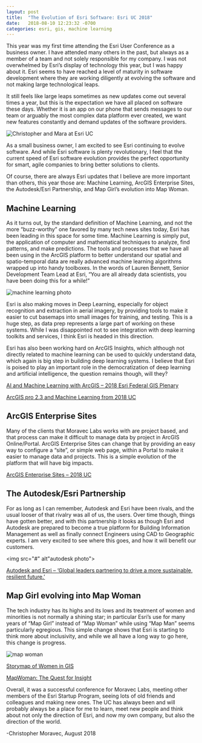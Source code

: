```yaml
---
layout: post
title:  "The Evolution of Esri Software: Esri UC 2018"
date:   2018-08-10 12:23:32 -0700
categories: esri, gis, machine learning
---
```


This year was my first time attending the Esri User Conference as a business owner.  I have attended many others in the past, but always as a member of a team and not solely responsible for my company.  I was not overwhelmed by Esri’s display of technology this year, but I was happy about it. Esri seems to have reached a level of maturity in software development where they are working diligently at evolving the software and not making large technological leaps.



It still feels like large leaps sometimes as new updates come out several times a year, but this is the expectation we have all placed on software these days.  Whether it is an app on our phone that sends messages to our team or arguably the most complex data platform ever created, we want new features constantly and demand updates of the software providers.

<img src="#" alt="Christopher and Mara at Esri UC">

As a small business owner, I am excited to see Esri continuing to evolve software.  And while Esri software is plenty revolutionary, I feel that the current speed of Esri software evolution provides the perfect opportunity for smart, agile companies to bring better solutions to clients.

Of course, there are always Esri updates that I believe are more important than others, this year those are: Machine Learning, ArcGIS Enterprise Sites, the Autodesk/Esri Partnership, and Map Girl’s evolution into Map Woman.

## Machine Learning

As it turns out, by the standard definition of Machine Learning, and not the more “buzz-worthy” one favored by many tech news sites today, Esri has been leading in this space for some time.  Machine Learning is simply put, the application of computer and mathematical techniques to analyze, find patterns, and make predictions. The tools and processes that we have all been using in the ArcGIS platform to better understand our spatial and spatio-temporal data are really advanced machine learning algorithms wrapped up into handy toolboxes.  In the words of Lauren Bennett, Senior Development Team Lead at Esri, “You are all already data scientists, you have been doing this for a while!”

<img src="#" alt="machine learning photo">

Esri is also making moves in Deep Learning, especially for object recognition and extraction in aerial imagery, by providing tools to make it easier to cut basemaps into small images for training, and testing.  This is a huge step, as data prep represents a large part of working on these systems. While I was disappointed not to see integration with deep learning toolkits and services, I think Esri is headed in this direction.

Esri has also been working hard on ArcGIS Insights, which although not directly related to machine learning can be used to quickly understand data, which again is big step in building deep learning systems.  I believe that Esri is poised to play an important role in the democratization of deep learning and artificial intelligence, the question remains though, will they?

[AI and Machine Learning with ArcGIS – 2018 Esri Federal GIS Plenary]("https://www.youtube.com/watch?v=Cm_oAaQVWZ8&feature=youtu.be")

[ArcGIS pro 2.3 and Machine Learning from 2018 UC]("https://www.youtube.com/watch?v=KCkGif6wSMo&feature=youtu.be")

## ArcGIS Enterprise Sites

Many of the clients that Moravec Labs works with are project based, and that process can make it difficult to manage data by project in ArcGIS Online/Portal.  ArcGIS Enterprise Sites can change that by providing an easy way to configure a “site”, or simple web page, within a Portal to make it easier to manage data and projects.  This is a simple evolution of the platform that will have big impacts.

[ArcGIS Enterprise Sites – 2018 UC]("https://www.youtube.com/watch?v=a0tNPkoXkBg&feature=youtu.be")

## The Autodesk/Esri Partnership

For as long as I can remember, Autodesk and Esri have been rivals, and the usual looser of that rivalry was all of us, the users.  Over time though, things have gotten better, and with this partnership it looks as though Esri and Autodesk are prepared to become a true platform for Building Information Management as well as finally connect Engineers using CAD to Geographic experts.  I am very excited to see where this goes, and how it will benefit our customers.

<img src="#" alt"autodesk photo">

[Autodesk and Esri – ‘Global leaders partnering to drive a more sustainable, resilient future.’]("http://www.esri.com/landing-pages/autodesk-esri-strategic-alliance")

## Map Girl evolving into Map Woman

The tech industry has its highs and its lows and its treatment of women and minorities is not normally a shining star; in particular Esri’s use for many years of “Map Girl” instead of “Map Woman” while using “Map Man” seems particularly egregious.  This simple change shows that Esri is starting to think more about inclusivity, and while we all have a long way to go here, this change is progress.

<img src="#" alt="map woman">

[Storymap of Women in GIS]("http://storymaps.esri.com/stories/2014/WomenInGIS/")

[MapWoman: The Quest for Insight]("https://arcnews.maps.arcgis.com/apps/Cascade/index.html?appid=0e7eb641d1144d60b3c85d07de6b4162")

Overall, it was a successful conference for Moravec Labs, meeting other members of the Esri Startup Program, seeing lots of old friends and colleagues and making new ones.  The UC has always been and will probably always be a place for me to learn, meet new people and think about not only the direction of Esri, and now my own company, but also the direction of the world.



-Christopher Moravec, August 2018